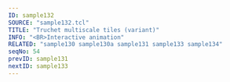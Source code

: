 ```yaml
---
ID: sample132
SOURCE: "sample132.tcl"
TITLE: "Truchet multiscale tiles (variant)"
INFO: "<BR>Interactive animation"
RELATED: "sample130 sample130a sample131 sample133 sample134"
seqNo: 54
prevID: sample131
nextID: sample133
---
```

